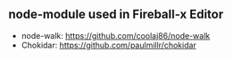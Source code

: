 ## node-module used in Fireball-x Editor

 - node-walk: https://github.com/coolaj86/node-walk
 - Chokidar: https://github.com/paulmillr/chokidar
